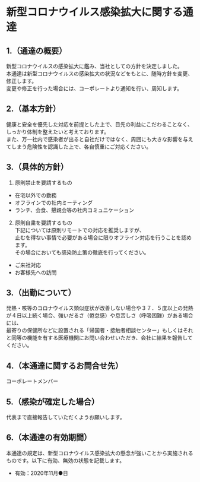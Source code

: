 # 新型コロナウイルス感染拡大に関する通達
## 1.（通達の概要）
新型コロナウイルスの感染拡大に鑑み、当社としての方針を決定しました。  
本通達は新型コロナウイルスの感染拡大の状況などをもとに、随時方針を変更、修正します。  
変更や修正を行った場合には、コーポレートより通知を行い、周知します。
## 2.（基本方針）
健康と安全を優先した対応を前提とした上で、目先の利益にこだわることなく、しっかり体制を整えたいと考えております。  
また、万一社内で感染者が出ると自社だけではなく、周囲にも大きな影響を与えてしまう危険性を認識した上で、各自慎重にご対応ください。
## 3.（具体的方針）
1. 原則禁止を要請するもの
- 在宅以外での勤務
- オフラインでの社内ミーティング
- ランチ、会食、懇親会等の社内コミュニケーション

2. 原則自粛を要請するもの  
下記については原則リモートでの対応を推奨しますが、  
止むを得ない事情で必要がある場合に限りオフライン対応を行うことを認めます。  
その場合においても感染防止策の徹底を行ってください。
- ご来社対応
- お客様先への訪問
## 3.（出勤について）  
発熱・咳等のコロナウイルス類似症状が改善しない場合や３７．５度以上の発熱が４日以上続く場合、強いだるさ（倦怠感）や息苦しさ（呼吸困難）がある場合には、  
最寄りの保健所などに設置される「帰国者・接触者相談センター」もしくはそれと同等の機能を有する医療機関にお問い合わせいただき、会社に結果を報告してください。
## 4.（本通達に関するお問合せ先）  
コーポレートメンバー
## 5.（感染が確定した場合）  
代表まで直接報告していただくようお願いします。
## 6.（本通達の有効期間）
本通達の規定は、新型コロナウイルス感染拡大の懸念が強いことから実施されるものです。以下に有効、無効の状態を記載します。
- 有効：2020年11月●日

